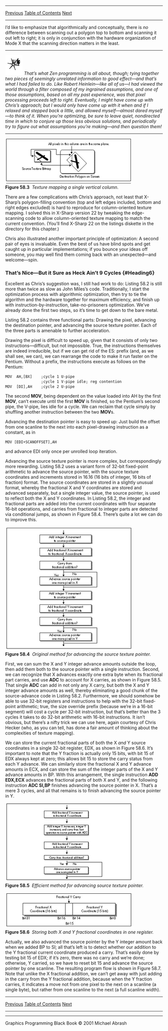   ------------------------ --------------------------------- --------------------
  [Previous](58-02.html)   [Table of Contents](index.html)   [Next](58-04.html)
  ------------------------ --------------------------------- --------------------

I’d like to emphasize that algorithmically and conceptually, there is
*no* difference between scanning out a polygon top to bottom and
scanning it out left to right; it is only in conjunction with the
hardware organization of Mode X that the scanning direction matters in
the least.

  ------------------- ------------------------------------------------------------------------------------------------------------------------------------------------------------------------------------------------------------------------------------------------------------------------------------------------------------------------------------------------------------------------------------------------------------------------------------------------------------------------------------------------------------------------------------------------------------------------------------------------------------------------------------------------------------------------------------------------------------------------------------------------------------------------------------------------------------------------------
  ![](images/i.jpg)   *That’s what Zen programming is all about, though; tying together two pieces of seemingly unrelated information to good effect—and that’s what I had failed to do. Like Robert Heinlein—like all of us—I had viewed the world through a filter composed of my ingrained assumptions, and one of those assumptions, based on all my past experience, was that pixel processing proceeds left to right. Eventually, I might have come up with Chris’s approach; but I would only have come up with it when and if I relaxed and stepped back a little, and allowed myself—almost dared myself—to think of it. When you’re optimizing, be sure to leave quiet, nondirected time in which to conjure up those less obvious solutions, and periodically try to figure out what assumptions you’re making—and then question them!*
  ------------------- ------------------------------------------------------------------------------------------------------------------------------------------------------------------------------------------------------------------------------------------------------------------------------------------------------------------------------------------------------------------------------------------------------------------------------------------------------------------------------------------------------------------------------------------------------------------------------------------------------------------------------------------------------------------------------------------------------------------------------------------------------------------------------------------------------------------------------

![](images/58-03.jpg)\
 **Figure 58.3**  *Texture mapping a single vertical column.*

There are a few complications with Chris’s approach, not least that
X-Sharp’s polygon-filling convention (top and left edges included,
bottom and right edges excluded) is hard to reproduce for
column-oriented texture mapping. I solved this in X-Sharp version 22 by
tweaking the edge-scanning code to allow column-oriented texture mapping
to match the current convention. (You’ll find X-Sharp 22 on the listings
diskette in the directory for this chapter.)

Chris also illustrated another important principle of optimization: A
second pair of eyes is invaluable. Even the best of us have blind spots
and get caught up in particular implementations; if you bounce your
ideas off someone, you may well find them coming back with an
unexpected—and welcome—spin.

### That’s Nice—But it Sure as Heck Ain’t 9 Cycles {#Heading6}

Excellent as Chris’s suggestion was, I still had work to do: Listing
58.2 is still more than twice as slow as John Miles’s code.
Traditionally, I start the optimization process with algorithmic
optimization, then try to tie the algorithm and the hardware together
for maximum efficiency, and finish up with instruction-by-instruction,
take-no-prisoners optimization. We’ve already done the first two steps,
so it’s time to get down to the bare metal.

Listing 58.2 contains three functional parts: Drawing the pixel,
advancing the destination pointer, and advancing the source texture
pointer. Each of the three parts is amenable to further acceleration.

Drawing the pixel is difficult to speed up, given that it consists of
only two instructions—difficult, but not impossible. True, the
instructions themselves are indeed irreducible, but if we can get rid of
the ES: prefix (and, as we shall see, we can), we can rearrange the code
to make it run faster on the Pentium. Without a prefix, the instructions
execute as follows on the Pentium:


    MOV  AH,[BX]    ;cycle 1 U-pipe
                    ;cycle 1 V-pipe idle; reg contention
    MOV  [DI],AH    ;cycle 2 U-pipe

The second **MOV**, being dependent on the value loaded into AH by the
first **MOV**, can’t execute until the first **MOV** is finished, so the
Pentium’s second pipe, the V-pipe, lies idle for a cycle. We can reclaim
that cycle simply by shuffling another instruction between the two
**MOV**s.

Advancing the destination pointer is easy to speed up: Just build the
offset from one scanline to the next into each pixel-drawing instruction
as a constant, as in


    MOV [EDI+SCANOFFSET],AH

and advance EDI only once per unrolled loop iteration.

Advancing the source texture pointer is more complex, but
correspondingly more rewarding. Listing 58.2 uses a variant form of
32-bit fixed-point arithmetic to advance the source pointer, with the
source texture coordinates and increments stored in 16.16 (16 bits of
integer, 16 bits of fraction) format. The source coordinates are stored
in a slightly unusual format, whereby the fractional X and Y coordinates
are stored and advanced separately, but a single integer value, the
source pointer, is used to reflect both the X and Y coordinates. In
Listing 58.2, the integer and fractional parts are added into the
current coordinates with four separate 16-bit operations, and carries
from fractional to integer parts are detected via conditional jumps, as
shown in Figure 58.4. There’s quite a lot we can do to improve this.

![](images/58-04.jpg)\
 **Figure 58.4**  *Original method for advancing the source texture
pointer.*

First, we can sum the X and Y integer advance amounts outside the loop,
then add them both to the source pointer with a single instruction.
Second, we can recognize that X advances exactly one extra byte when its
fractional part carries, and use **ADC** to account for X carries, as
shown in Figure 58.5. That single **ADC** can add in not only any X
carry, but both the X and Y integer advance amounts as well, thereby
eliminating a good chunk of the source-advance code in Listing 58.2.
Furthermore, we should somehow be able to use 32-bit registers and
instructions to help with the 32-bit fixed-point arithmetic; true, the
size override prefix (because we’re in a 16-bit segment) will cost a
cycle per 32-bit instruction, but that’s better than the 3 cycles it
takes to do 32-bit arithmetic with 16-bit instructions. It isn’t
obvious, but there’s a nifty trick we can use here, again courtesy of
Chris Hecker (who, as you can tell, has done a fair amount of thinking
about the complexities of texture mapping).

We can store the current fractional parts of both the X *and* Y source
coordinates in a single 32-bit register, EDX, as shown in Figure 58.6.
It’s important to note that the Y fraction is actually only 15 bits,
with bit 15 of EDX always kept at zero; this allows bit 15 to store the
carry status from each Y advance. We can similarly store the fractional
X and Y advance amounts in ECX, and can store the sum of the integer
parts of the X and Y advance amounts in BP. With this arrangement, the
single instruction **ADD EDX,ECX** advances the fractional parts of both
X and Y, and the following instruction **ADC SI,BP** finishes advancing
the source pointer in X. That’s a mere 3 cycles, and all that remains is
to finish advancing the source pointer in Y.

![](images/58-05.jpg)\
 **Figure 58.5**  *Efficient method for advancing source texture
pointer.*

![](images/58-06.jpg)\
 **Figure 58.6**  *Storing both X and Y fractional coordinates in one
register.*

Actually, we also advanced the source pointer by the Y integer amount
back when we added BP to SI; all that’s left is to detect whether our
addition to the Y fractional current coordinate produced a carry. That’s
easily done by testing bit 15 of EDX; if it’s zero, there was no carry
and we’re done; otherwise, Y carried, so we have to reset bit 15 and
advance the source pointer by one scanline. The resulting program flow
is shown in Figure 58.7. Note that unlike the X fractional addition, we
can’t get away with just adding in the carry from the Y fractional
addition, because when the Y fraction carries, it indicates a move not
from one pixel to the next on a scanline (a single byte), but rather
from one scanline to the next (a full scanline width).

  ------------------------ --------------------------------- --------------------
  [Previous](58-02.html)   [Table of Contents](index.html)   [Next](58-04.html)
  ------------------------ --------------------------------- --------------------

* * * * *

Graphics Programming Black Book © 2001 Michael Abrash
